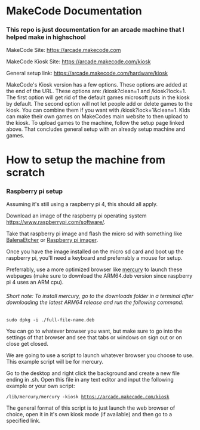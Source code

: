 # MakeCode Documentation

### This repo is just documentation for an arcade machine that I helped make in highschool

MakeCode Site: <https://arcade.makecode.com>

MakeCode Kiosk Site: <https://arcade.makecode.com/kiosk>

General setup link: <https://arcade.makecode.com/hardware/kiosk>

MakeCode's Kiosk version has a few options. These options are added at the end of the URL. 
These options are: /kiosk?clean=1 and /kiosk?lock=1. 
The first option will get rid of the default games microsoft puts in the kiosk by default. 
The second option will not let people add or delete games to the kiosk. 
You can combine them if you want with /kiosk?lock=1&clean=1. 
Kids can make their own games on MakeCodes main website to then upload to the kiosk. 
To upload games to the machine, follow the setup page linked above. 
That concludes general setup with an already setup machine and games. 



# How to setup the machine from scratch

### Raspberry pi setup

Assuming it's still using a raspberry pi 4, this should all apply.

Download an image of the raspberry pi operating system <https://www.raspberrypi.com/software/>.

Take that raspberry pi image and flash the micro sd with something like [BalenaEtcher](https://etcher.balena.io/) or [Raspberry pi imager](https://www.raspberrypi.com/software/).

Once you have the image installed on the micro sd card and boot up the raspberry pi, you'll need a keyboard and preferrably a mouse for setup.

Preferrably, use a more optimized browser like [mercury](https://github.com/Alex313031/Mercury/releases) to launch these webpages (make sure to download the ARM64.deb version since raspberry pi 4 uses an ARM cpu).

###### Short note: To install mercury, go to the downloads folder in a terminal after downloading the latest ARM64 release and run the following command: 

<code>sudo dpkg -i ./full-file-name.deb</code>

You can go to whatever browser you want, but make sure to go into the settings of that browser and see that tabs or windows on sign out or on close get closed.

We are going to use a script to launch whatever browser you choose to use. This example script will be for mercury.

Go to the desktop and right click the background and create a new file ending in .sh. Open this file in any text editor and input the following example or your own script: 

<code>/lib/mercury/mercury -kiosk https://arcade.makecode.com/kiosk </code>

The general format of this script is to just launch the web browser of choice, open it in it's own kiosk mode (if available) and then go to a specified link.